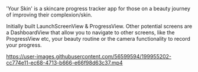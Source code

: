 'Your Skin' is a skincare progress tracker app for those on a beauty journey of improving their complexion/skin. 

Initially built LaunchScreenView & ProgressView. Other potential screens are a DashboardView that allow you to navigate to other screens, like the ProgressView etc, your beauty routine or the camera functionality to record your progress.

https://user-images.githubusercontent.com/56599594/199955202-cc774e11-ec68-4713-b666-e66f98d63c37.mp4

